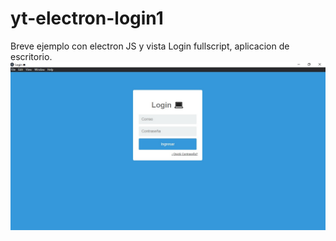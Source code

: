 # yt-electron-login1
Breve ejemplo con electron JS y vista Login fullscript, aplicacion de escritorio.
<img src="main.jpg"  alt="main"/>
